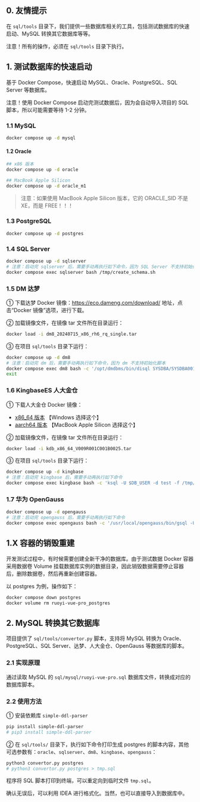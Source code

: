 ## 0. 友情提示

在 `sql/tools` 目录下，我们提供一些数据库相关的工具，包括测试数据库的快速启动、MySQL 转换其它数据库等等。

注意！所有的操作，必须在 `sql/tools` 目录下执行。

## 1. 测试数据库的快速启动

基于 Docker Compose，快速启动 MySQL、Oracle、PostgreSQL、SQL Server 等数据库。

注意！使用 Docker Compose 启动完测试数据后，因为会自动导入项目的 SQL 脚本，所以可能需要等待 1-2 分钟。

### 1.1 MySQL

```Bash
docker compose up -d mysql
```

#### 1.2 Oracle

```Bash
## x86 版本
docker compose up -d oracle

## MacBook Apple Silicon
docker compose up -d oracle_m1
```

> 注意：如果使用 MacBook Apple Silicon 版本，它的 ORACLE_SID 不是 XE，而是 FREE！！！

### 1.3 PostgreSQL

```Bash
docker compose up -d postgres
```

### 1.4 SQL Server

```Bash
docker compose up -d sqlserver
# 注意：启动完 sqlserver 后，需要手动再执行如下命令，因为 SQL Server 不支持初始化脚本
docker compose exec sqlserver bash /tmp/create_schema.sh
```

### 1.5 DM 达梦

① 下载达梦 Docker 镜像：<https://eco.dameng.com/download/> 地址，点击“Docker 镜像”选项，进行下载。

② 加载镜像文件，在镜像 tar 文件所在目录运行：

```Bash
docker load -i dm8_20240715_x86_rh6_rq_single.tar
```

③ 在项目 `sql/tools` 目录下运行：

```Bash
docker compose up -d dm8
# 注意：启动完 dm 后，需要手动再执行如下命令，因为 dm 不支持初始化脚本
docker compose exec dm8 bash -c '/opt/dmdbms/bin/disql SYSDBA/SYSDBA001 \`/tmp/schema.sql'
exit
```

### 1.6 KingbaseES 人大金仓

① 下载人大金仓 Docker 镜像：

* [x86_64 版本](https://kingbase.oss-cn-beijing.aliyuncs.com/KESV8R3/V009R001C001B0025-安装包-docker/x86_64/kdb_x86_64_V009R001C001B0025.tar) 【Windows 选择这个】
* [aarch64 版本](https://kingbase.oss-cn-beijing.aliyuncs.com/KESV8R3/V009R001C001B0025-安装包-docker/aarch64/kdb_aarch64_V009R001C001B0025.tar) 【MacBook Apple Silicon 选择这个】

② 加载镜像文件，在镜像 tar 文件所在目录运行：

```Bash
docker load -i kdb_x86_64_V009R001C001B0025.tar
```

③ 在项目 `sql/tools` 目录下运行：

```Bash
docker compose up -d kingbase
# 注意：启动完 kingbase 后，需要手动再执行如下命令
docker compose exec kingbase bash -c 'ksql -U $DB_USER -d test -f /tmp/schema.sql'
```

### 1.7 华为 OpenGauss

```Bash
docker compose up -d opengauss
# 注意：启动完 opengauss 后，需要手动再执行如下命令
docker compose exec opengauss bash -c '/usr/local/opengauss/bin/gsql -U $GS_USERNAME -W $GS_PASSWORD -d postgres -f /tmp/schema.sql'
```

## 1.X 容器的销毁重建

开发测试过程中，有时候需要创建全新干净的数据库。由于测试数据 Docker 容器采用数据卷 Volume 挂载数据库实例的数据目录，因此销毁数据需要停止容器后，删除数据卷，然后再重新创建容器。

以 postgres 为例，操作如下：

```Bash
docker compose down postgres
docker volume rm ruoyi-vue-pro_postgres
```

## 2. MySQL 转换其它数据库

项目提供了 `sql/tools/convertor.py` 脚本，支持将 MySQL 转换为 Oracle、PostgreSQL、SQL Server、达梦、人大金仓、OpenGauss 等数据库的脚本。

### 2.1 实现原理

通过读取 MySQL 的 `sql/mysql/ruoyi-vue-pro.sql` 数据库文件，转换成对应的数据库脚本。

### 2.2 使用方法

① 安装依赖库 `simple-ddl-parser`

```bash
pip install simple-ddl-parser
# pip3 install simple-ddl-parser
```

② 在 `sql/tools/` 目录下，执行如下命令打印生成 postgres 的脚本内容，其他可选参数有：`oracle`、`sqlserver`、`dm8`、`kingbase`、`opengauss`：

```Bash
python3 convertor.py postgres
# python3 convertor.py postgres > tmp.sql
```

程序将 SQL 脚本打印到终端，可以重定向到临时文件 `tmp.sql`。

确认无误后，可以利用 IDEA 进行格式化。当然，也可以直接导入到数据库中。
